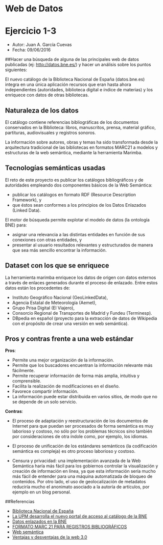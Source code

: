 # Web de Datos 
# Ejercicio 1-3

- Autor: Juan A. García Cuevas
- Fecha: 09/06/2016

##Hacer una búsqueda de alguna de las principales web de datos publicadas (ej: http://datos.bne.es/) y hacer un análisis sobre los puntos siguientes:

El nuevo catálogo de la Biblioteca Nacional de España (datos.bne.es) integra en una única aplicación recursos que eran hasta ahora independientes (autoridades, biblioteca digital e índice de materias) y los enriquece con datos de otras bibliotecas. 

## Naturaleza de los datos

El catálogo contiene referencias bibliográficas de los documentos conservados en la Biblioteca: libros, manuscritos, prensa, material gráfico, partituras, audiovisuales y registros sonoros.

La información sobre autores, obras y temas ha sido transformada desde la arquitectura tradicional de las bibliotecas en formatos MARC21 a modelos y estructuras de la web semántica, mediante la herramienta Marimba.

## Tecnologías semánticas usadas

El reto de este proyecto es publicar los catálogos bibliográficos y de autoridades empleando dos componentes básicos de la Web Semántica:

- publicar los catálogos en formato RDF (Resource Description Framework), y 
- que éstos sean conformes a los principios de los Datos Enlazados (Linked Data).

El motor de búsqueda permite explotar el modelo de datos (la ontología BNE) para: 

- asignar una relevancia a las distintas entidades en función de sus conexiones con otras entidades, y 
- presentar al usuario resultados relevantes y estructurados de manera que sea más sencillo encontrar la información.

## Dataset con los que se enriquece

La herramienta marimba enriquece los datos de origen con datos externos a través de enlaces generados durante el proceso de enlazado. Entre estos datos están los procedentes de:

- Instituto Geográfico Nacional (GeoLinkedData), 
- Agencia Estatal de Meteorología (Aemet), 
- Grupo Prisa Digital (El Viajero), 
- Consorcio Regional de Transportes de Madrid y Fundeu (Terminesp). 
- DBpedia en español (proyecto para la extracción de datos de Wikipedia con el propósito de crear una versión en web semántica).

## Pros y contras frente a una web estándar

**Pros**:

- Permite una mejor organización de la información.
- Permite que los buscadores encuentran la información relevante más fácilmente.
- Permite recuperar información de forma más amplia, intuitiva y comprensible.
- Facilita la realización de modificaciones en el diseño.
- Favorece compartir información.
- La información puede estar distribuida en varios sitios, de modo que no se depende de un solo servicio.

**Contras**:

- El proceso de adaptación y reestructuración de los documentos de Internet para que puedan ser procesados de forma semántica es muy laborioso y costoso, no sólo por los problemas técnicos sino también por consideraciones de otra índole como, por ejemplo, los idiomas.

- El proceso de unificación de los estándares semánticos (la codificación semántica es compleja) es otro proceso laborioso y costoso.

- Censura y privacidad: una implementación avanzada de la Web Semántica haría más fácil para los gobiernos controlar la visualización y creación de información en línea, ya que esta información sería mucho más fácil de entender para una máquina automatizada de bloqueo de contenidos. Por otro lado, el uso de geolocalización de metadatos reduciría mucho el anonimato asociado a la autoría de artículos, por ejemplo en un blog personal.

##Referencias
- [Biblioteca Nacional de España](http://datos.bne.es/)
- [La UPM desarrolla el nuevo portal de acceso al catálogo de la BNE](http://www.upm.es/Investigacion?fmt=detail&prefmt=articulo&id=a6de7380b69eb410VgnVCM10000009c7648a____)
- [Datos enlazados en la BNE](http://www.bne.es/es/Inicio/Perfiles/Bibliotecarios/DatosEnlazados/)
- [FORMATO MARC 21 PARA REGISTROS BIBLIOGRÁFICOS](http://www.bne.es/es/Micrositios/Guias/Marc21/resources/Docs/Marc21.pdf)
- [Web semántica](https://es.wikipedia.org/wiki/Web_sem%C3%A1ntica)
- [Ventajas y desventajas de la web 3.0](http://evoluciondelawebcg.blogspot.com.es/p/ventajas-y-desventajas-web-30.html)

